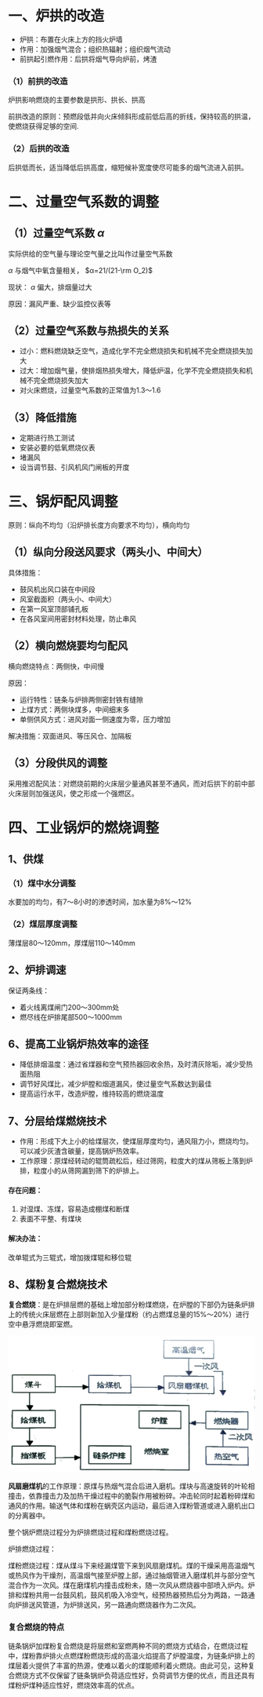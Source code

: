 # 一、炉拱的改造

* 炉拱：布置在火床上方的挡火炉墙
* 作用：加强烟气混合；组织热辐射；组织烟气流动
* 前拱起引燃作用：后拱将烟气导向炉前，烤渣

### （1）前拱的改造

炉拱影响燃烧的主要参数是拱形、拱长、拱高

前拱改造的原则：预燃段低并向火床倾斜形成前低后高的折线，保持较高的拱温，使燃烧获得足够的空间.

### （2）后拱的改造

后拱低而长，适当降低后拱高度，缩短候补宽度使尽可能多的烟气流进入前拱。

# 二、过量空气系数的调整

## （1）过量空气系数 $\alpha$ 

实际供给的空气量与理论空气量之比叫作过量空气系数

$\alpha$ 与烟气中氧含量相关， $α=21/(21-\rm O_2)$ 

现状： $α$ 偏大，排烟量过大

原因：漏风严重、缺少监控仪表等

## （2）过量空气系数与热损失的关系

* 过小：燃料燃烧缺乏空气，造成化学不完全燃烧损失和机械不完全燃烧损失加大
* 过大：增加烟气量，使排烟热损失增大，降低炉温，化学不完全燃烧损失和机械不完全燃烧损失加大
* 对火床燃烧，过量空气系数的正常值为1.3～1.6

## （3）降低措施

* 定期进行热工测试
* 安装必要的低氧燃烧仪表
* 堵漏风
* 设当调节鼓、引风机风门闸板的开度

# 三、锅炉配风调整

原则：纵向不均匀（沿炉排长度方向要求不均匀），横向均匀

## （1）纵向分段送风要求（两头小、中间大）

具体措施：

* 鼓风机出风口装在中间段
* 风室截面积（两头小、中间大）
* 在第一风室顶部铺孔板
* 在各风室间用密封材料处理，防止串风

## （2）横向燃烧要均匀配风

横向燃烧特点：两侧快，中间慢

原因：

* 运行特性：链条与炉排两侧密封铁有缝隙
* 上煤方式：两侧块煤多，中间细末多
* 单侧供风方式：进风对面一侧速度为零，压力增加

解决措施：双面进风、等压风仓、加隔板

## （3）分段供风的调整

采用推迟配风法：对燃烧前期的火床层少量通风甚至不通风，而对后拱下的前中部火床层则加强送风，使之形成一个强燃区。

# 四、工业锅炉的燃烧调整

## 1、供煤

### （1）煤中水分调整

水要加的均匀，有7～8小时的渗透时间，加水量为8%～12%

### （2）煤层厚度调整

薄煤层80～120mm，厚煤层110～140mm

## 2、炉排调速

保证两条线：

* 着火线离煤闸门200～300mm处
* 燃尽线在炉排尾部500～1000mm

## 6、提高工业锅炉热效率的途径

* 降低排烟温度：通过省煤器和空气预热器回收余热，及时清灰除垢，减少受热面热阻
* 调节好风煤比，减少炉膛和烟道漏风，使过量空气系数达到最佳
* 提高运行水平，改造炉膛，维持较高的燃烧温度

## 7、分层给煤燃烧技术

* 作用：形成下大上小的给煤层次，使煤层厚度均匀，通风阻力小，燃烧均匀。可以减少灰渣含碳量，提高锅炉热效率。
* 工作原理：原煤经转动的辊筒疏松后，经过筛网，粒度大的煤从筛板上落到炉排，粒度小的从筛网漏到筛下的炉排上。

#### 存在问题：

1. 对湿煤、冻煤，容易造成棚煤和断煤
2. 表面不平整、有煤块

#### 解决办法：

改单辊式为三辊式，增加拨煤辊和移位辊

## 8、煤粉复合燃烧技术

**复合燃烧**：是在炉排层燃的基础上增加部分粉煤燃烧，在炉膛的下部仍为链条炉排上的传统火床层燃在上部则新加入少量煤粉（约占燃煤总量的15%～20%）进行空中悬浮燃烧即室燃。

![image-20231114103826878](4.%E5%B7%A5%E4%B8%9A%E9%94%85%E7%82%89%E8%8A%82%E8%83%BD.assets/image-20231114103826878.png)

**风扇磨煤机**的工作原理：原煤与热烟气混合后进入磨机。煤块与高速旋转的叶轮相撞击，依靠撞击力及加热干燥过程中的脆裂作用被粉碎。冲击轮同时起着粉碎煤和通风的作用。输送气体和煤粉在蜗壳区内运动，最后进入煤粉管道或进入磨机出口的分离器中。

整个锅炉燃烧过程分为炉排燃烧过程和煤粉燃烧过程。

炉排燃烧过程：

煤粉燃烧过程：煤从煤斗下来经漏煤管下来到风扇磨煤机。煤的干燥采用高温烟气或热风作为干燥剂，高温烟气接至炉膛上部，通过抽烟管进入磨煤机并与部分空气混合作为一次风。煤在磨煤机内撞击成粉未，随一次风从燃烧器中部喷入炉内。炉排和煤粉共用一台鼓风机，鼓风机吸入冷空气，经预热器预热后分为两路，一路通向炉排送风管道，为炉排送风，另一路通向燃烧器作为二次风。

### 复合燃烧的特点

链条锅炉加煤粉复合燃烧是将层燃和室燃两种不同的燃烧方式结合，在燃烧过程中，煤粉靠炉排火点燃煤粉燃烧形成的高温火焰提高了炉膛温度，为链条炉排上的煤层着火提供了丰富的热源，使难以着火的煤能顺利着火燃烧。由此可见，这种复合燃烧方式不仅保留了链条锅炉负荷适应性好，负荷调节方便的优点，而且还具有煤粉炉煤种适应性好，燃烧效率高的优点。
